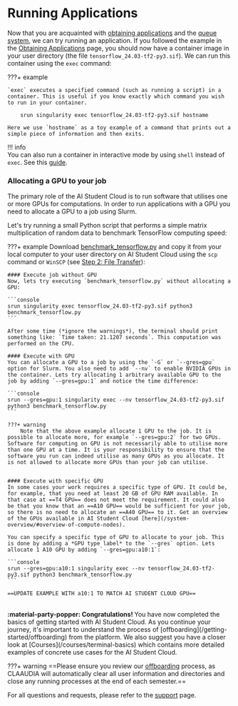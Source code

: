 # Running Applications
Now that you are acquainted with [obtaining applications](/getting-started/obtaining-applications) and the [queue system](/getting-started/queue-basics), we can try running an application. If you followed the example in the [Obtaining Applications](/getting-started/obtaining-applications) page, you should now have a container image in your user directory (the file `tensorflow_24.03-tf2-py3.sif`). We can run this container using the `exec` command:

???+ example

    `exec` executes a specified command (such as running a script) in a container. This is useful if you know exactly which command you wish to run in your container.

        srun singularity exec tensorflow_24.03-tf2-py3.sif hostname
	
	Here we use `hostname` as a toy example of a command that prints out a simple piece of information and then exits.

!!! info   
    You can also run a container in interactive mode by using `shell` instead of `exec`. See this [guide](/advanced-guides/running-a-container-in-interactive-mode).

### Allocating a GPU to your job

The primary role of the AI Student Cloud is to run software that utilises one or more GPUs for computations. In order to run applications with a GPU you need to allocate a GPU to a job using Slurm. 

Let's try running a small Python script that performs a simple matrix multiplication of random data to benchmark TensorFlow computing speed:

???+ example
    Download <a href="/assets/scripts/benchmark_tensorflow.py" download="benchmark_tensorflow.py">benchmark_tensorflow.py</a> and copy it from your local computer to your user directory on AI Student Cloud using the `scp` command or `WinSCP` (see [Step 2: File Transfer](/getting-started/file-transfer)):

    #### Execute job without GPU
    Now, lets try executing `benchmark_tensorflow.py` without allocating a GPU:

    ```console
    srun singularity exec tensorflow_24.03-tf2-py3.sif python3 benchmark_tensorflow.py
    ```

    After some time (*ignore the warnings*), the terminal should print something like: `Time taken: 21.1207 seconds`. This computation was performed on the CPU.

    #### Execute with GPU
    You can allocate a GPU to a job by using the `-G` or `--gres=gpu` option for Slurm. You also need to add `--nv` to enable NVIDIA GPUs in the container. Lets try allocating 1 arbitrary available GPU to the job by adding `--gres=gpu:1` and notice the time difference:

    ```console
    srun --gres=gpu:1 singularity exec --nv tensorflow_24.03-tf2-py3.sif python3 benchmark_tensorflow.py
    ```

    ???+ warning
        Note that the above example allocate 1 GPU to the job. It is possible to allocate more, for example `--gres=gpu:2` for two GPUs. Software for computing on GPU is not necessarily able to utilise more than one GPU at a time. It is your responsibility to ensure that the software you run can indeed utilise as many GPUs as you allocate. It is not allowed to allocate more GPUs than your job can utilise.


    #### Execute with specific GPU
    In some cases your work requires a specific type of GPU. It could be, for example, that you need at least 20 GB of GPU RAM available. In that case at ==T4 GPU== does not meet the requirement. It could also be that you know that an ==A10 GPU== would be sufficient for your job, so there is no need to allocate an ==A40 GPU== to it. Get an overview of the GPUs available in AI Student Cloud [here](/system-overview/#overview-of-compute-nodes).

    You can specify a specific type of GPU to allocate to your job. This is done by adding a *GPU type label* to the `--gres` option. Lets allocate 1 A10 GPU by adding `--gres=gpu:a10:1`:

    ```console
    srun --gres=gpu:a10:1 singularity exec --nv tensorflow_24.03-tf2-py3.sif python3 benchmark_tensorflow.py
    ```

    ==UPDATE EXAMPLE WITH a10:1 TO MATCH AI STUDENT CLOUD GPU==


<br>
<span style="color: var(--md-primary-fg-color); font-weight: 700;">:material-party-popper: Congratulations! </span>You have now completed the basics of getting started with AI Student Cloud. As you continue your journey, it's important to understand the process of [offboarding](/getting-started/offboarding) from the platform. We also suggest you have a closer look at [Courses](/courses/terminal-basics) which contains more detailed examples of concrete use cases for the AI Student Cloud.

???+ warning
    ==Please ensure you review our [offboarding](/getting-started/offboarding) process, as CLAAUDIA will automatically clear all user information and directories and close any running processes at the end of each semester.==

For all questions and requests, please refer to the [support](/support) page.